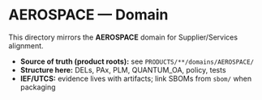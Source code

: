 # AEROSPACE — Domain

This directory mirrors the **AEROSPACE** domain for Supplier/Services alignment.

- **Source of truth (product roots):** see `PRODUCTS/**/domains/AEROSPACE/`
- **Structure here:** DELs, PAx, PLM, QUANTUM_OA, policy, tests
- **IEF/UTCS:** evidence lives with artifacts; link SBOMs from `sbom/` when packaging
